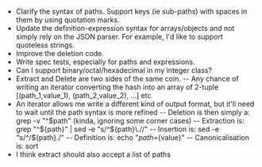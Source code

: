 - Clarify the syntax of paths. Support keys (ie sub-paths) with spaces in them by using quotation marks.
- Update the definition-expression syntax for arrays/objects and not simply rely on the JSON parser. For example, I'd like to support quoteless strings.
- Improve the deletion code.
- Write spec tests, especially for paths and expressions.
- Can I support binary/octal/hexadecimal in my integer class?
- Extract and Delete are two sides of the same coin.
-- Any chance of writing an iterator converting the hash into an array of 2-tuple [(path_1,value_1), (path_2,value_2), ...] etc
- An iterator allows me write a different kind of output format, but it'll need to wait until the path syntax is more refined
-- Deletion is then simply a: grep -v "^$path" (kinda, ignoring some corner cases)
-- Extraction is: grep "^${path}" | sed -e "s/^${path}\.//"
-- Insertion is: sed -e "s/^/${path}./"
-- Definition is: echo "${path}=${value}"
-- Canonicalisation is: sort
- I think extract should also accept a list of paths
